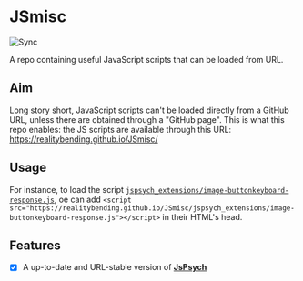 # JSmisc

![Sync](https://github.com/RealityBending/JSmisc/workflows/Sync/badge.svg)

A repo containing useful JavaScript scripts that can be loaded from URL.

## Aim

Long story short, JavaScript scripts can't be loaded directly from a GitHub URL, unless there are obtained through a "GitHub page". This is what this repo enables: the JS scripts are available through this URL: https://realitybending.github.io/JSmisc/

## Usage

For instance, to load the script [`jspsych_extensions/image-buttonkeyboard-response.js`](https://github.com/RealityBending/JSmisc/blob/main/jspsych_extensions/image-buttonkeyboard-response.js), oe can add `<script src="https://realitybending.github.io/JSmisc/jspsych_extensions/image-buttonkeyboard-response.js"></script>` in their HTML's head.

## Features

- [x] A up-to-date and URL-stable version of [**JsPsych**](https://github.com/jspsych/jsPsych)